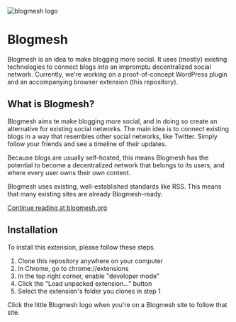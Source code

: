 ![blogmesh logo](https://blogmesh.org/wp-content/uploads/2018/07/blogmesh-1.png "Blogmesh logo")

# Blogmesh
Blogmesh is an idea to make blogging more social. It uses (mostly) existing technologies to connect blogs into an impromptu decentralized social network. Currently, we're working on a proof-of-concept WordPress plugin and an accompanying browser extension (this repository).

## What is Blogmesh?

Blogmesh aims te make blogging more social, and in doing so create an alternative for existing social networks. The main idea is to connect existing blogs in a way that resembles other social networks, like Twitter. Simply follow your friends and see a timeline of their updates.

Because blogs are usually self-hosted, this means Blogmesh has the potential to become a decentralized network that belongs to its users, and where every user owns their own content.

Blogmesh uses existing, well-established standards like RSS. This means that many existing sites are already Blogmesh-ready.

[Continue reading at blogmesh.org](https://blogmesh.org/introduction/)

## Installation

To install this extension, please follow these steps.

1. Clone this repository anywhere on your computer
2. In Chrome, go to chrome://extensions
3. In the top right corner, enable "developer mode"
4. Click the "Load unpacked extension..." button
5. Select the extension's folder you clones in step 1

Click the little Blogmesh logo when you're on a Blogmesh site to follow that site.
